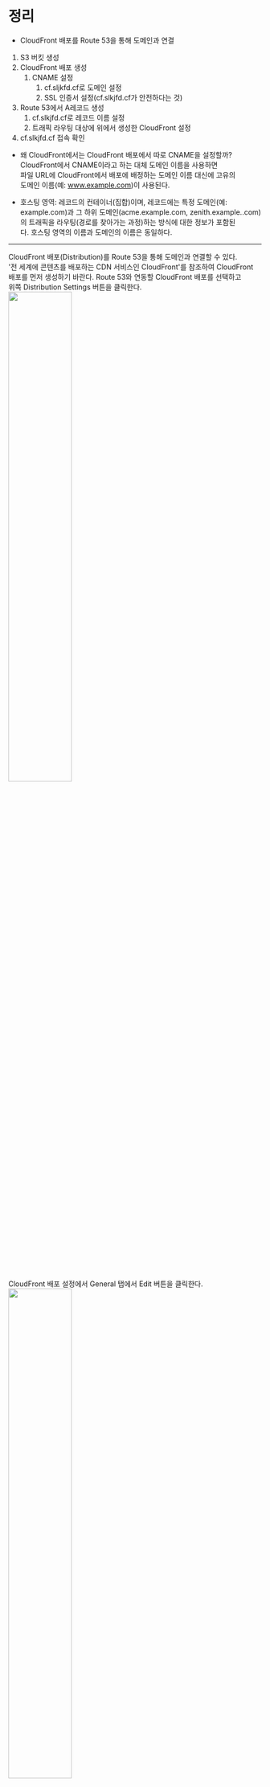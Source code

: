 # 정리
- CloudFront 배포를 Route 53을 통해 도메인과 연결 
1. S3 버킷 생성
2. CloudFront 배포 생성
   1. CNAME 설정
      1. cf.sljkfd.cf로 도메인 설정
      2. SSL 인증서 설정(cf.slkjfd.cf가 안전하다는 것)
3. Route 53에서 A레코드 생성
   1. cf.slkjfd.cf로 레코드 이름 설정
   2. 트래픽 라우팅 대상에 위에서 생성한 CloudFront 설정
4. cf.slkjfd.cf 접속 확인

- 왜 CloudFront에서는 CloudFront 배포에서 따로 CNAME을 설정할까?  
CloudFront에서 CNAME이라고 하는 대체 도메인 이름을 사용하면   
파일 URL에 CloudFront에서 배포에 배정하는 도메인 이름 대신에 고유의  
도메인 이름(예: www.example.com)이 사용된다. 
  
- 호스팅 영역: 레코드의 컨테이너(집합)이며, 레코드에는 특정 도메인(예:  
example.com)과 그 하위 도메인(acme.example.com, zenith.example..com)  
의 트래픽을 라우팅(경로를 찾아가는 과정)하는 방식에 대한 정보가 포함된  
다. 호스팅 영역의 이름과 도메인의 이름은 동일하다. 
  
---

CloudFront 배포(Distribution)를 Route 53을 통해 도메인과 연결할 수 있다.   
'전 세계에 콘텐츠를 배포하는 CDN 서비스인 CloudFront'를 참조하여 CloudFront  
배포를 먼저 생성하기 바란다. Route 53와 연동할 CloudFront 배포를 선택하고   
위쪽 Distribution Settings 버튼을 클릭한다.  
<img src="https://user-images.githubusercontent.com/33191974/159254786-8719830b-dd99-4d47-90bc-a718d64fea25.png" width="50%" height="50%"/>  
  
CloudFront 배포 설정에서 General 탭에서 Edit 버튼을 클릭한다.  
<img src="https://user-images.githubusercontent.com/33191974/159255226-232b5e5a-4820-4be3-a831-e99a155b1d0d.png" width="50%" height="50%"/>  
  
CloudFront 배포 설정에서 Alternate Domain Names 부분에 연결하고자 하는 도메인을   
입력한다. 필자는 cf.가 붙은 서브 도메인을 입력했다. 설정 내용이 많기 때문에   
스크롤을 쭉 내려 Yes, Edit 버튼을 클릭한다.  
인증서가 없다면 [여기](https://github.com/yunkangmin/spring-boot/blob/main/aws/Route%2053/etc/AWS%EC%9D%98%20Certificate%20Manager%EB%A1%9C%20SSL%20%EC%9D%B8%EC%A6%9D%EC%84%9C%20%EB%B0%9C%EA%B8%89%EB%B0%9B%EA%B8%B0.md)를 참고하여 생성하자.   
<img src="https://user-images.githubusercontent.com/33191974/159255414-20eb3c01-3273-4fc5-a259-89b5900837d2.png" width="50%" height="50%"/>  
  
> #### 루트 도메인과 www 서브 도메인  
> CloudFront 배포를 루트 도메인과 www 서브 도메인에 모두 연결하려면 도메인   
> 두 가지 모두 입력한다.   
> 예) example.com  
> www.example.com  

CloudFront 배포 설정의 Alternate Domain Names 부분이 변경되었다. CloudFront   
Distributions를 클릭한다.   
<img src="https://user-images.githubusercontent.com/33191974/159263814-4372e711-1f19-4ff0-ad38-2e54701eb53c.png" width="50%" height="50%"/>   
  
방금 설정을 변경한 CloudFront 배포의 Status를 보면 InProgress로 표시되며   
인디케이터가 회전하는 것을 확인할 수 있다. 설정이 모든 에지 로케이션에   
전파되기까지 약 15 ~ 20분이 소요된다.  
  
Route 53 메인 페이지로 이동한다. 도메인을 선택하고 위쪽 Go to Record Sets  
버튼을 클릭한다.   
<img src="https://user-images.githubusercontent.com/33191974/159264217-b0720a8e-266e-4de1-a85f-05f36fc2d220.png" width="50%" height="50%"/>   
<img src="https://user-images.githubusercontent.com/33191974/159264255-81e0a8af-aba8-4c3b-a790-19348276afe5.png" width="50%" height="50%"/>    
cf 서브 도메인에 대한 A 레코드를 생성한다.   
- Name: cf 서브 도메인에 대한 A 레코드를 생성할 것이므로 cf를 입력한다.   
- Type: 레코드 종류를 설정한다. 기본값 그대로 A - IPv4 address를 선택한다.   
- Alias: Yes를 선택하여 IP 주소 대신 AWS 리소스를 설정한다.   
- Alias Target: AWS 리소스의 주소를 설정한다. Alias Target 입력 부분을   
클릭하면 사용할 수 있는 AWS 리소스(S3, ELB, CloudFront)의 목록이 표시된다.  
CloudFront Distributions의 `cf.<도메인>` (xxxxxxxx.cloudfront.net)을 선택한다.   
- Alias Hosted Zone ID: Alias Target을 선택하면 자동으로 설정된다.  
- Routing Policy: 라우팅 정책을 설정한다. 기본값 그대로 Simple을 선택한다.  
- Evaluate Target Health: CloudFront는 이 기능을 사용할 수 없으므로 기본값   
그대로 사용한다.   
  
설정이 완료되었으면 Create 버튼을 클릭한다.  
<img src="https://user-images.githubusercontent.com/33191974/159264780-a4869387-052e-415a-b17c-5cf11aa9d69e.png" width="50%" height="50%"/>      

도메인의 레코드 목록에 A 레코드가 추가되었다.   
<img src="https://user-images.githubusercontent.com/33191974/159265390-1424b917-95ae-402f-9ac8-85f2fd642505.png" width="50%" height="50%"/>   

웹 브라우저에서 A 레코드로 설정한 도메인에 접속한다. CloudFront 배포의   
웹 페이지가 표시된다.  
<img src="https://user-images.githubusercontent.com/33191974/159265621-1613749d-7912-4c47-811a-65b9cee7fbc8.png" width="50%" height="50%"/>   
  
> #### 루트 도메인과 www 서브 도메인  
> CloudFront 배포를 루트 도메인과 www 서브 도메인으로 연결하려면 A 레코드를   
> Alias로 설정해 루트 도메인과 www 서브 도메인을 추가하면 된다.   


                                                                                                                                        





























